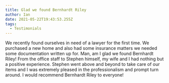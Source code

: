```yaml
---
title: Glad we found Bernhardt Riley
author: Ian
date: 2021-05-22T19:43:53.255Z
tags:
  - Testimonials
---
```

We recently found ourselves in need of a lawyer for the first time.  We purchased a new home and also had some insurance matters we needed some documentation written up for.  Man, am I glad we found Bernhardt Riley! From the office staff to Stephen himself, my wife and I had nothing but a positive experience. Stephen went above and beyond to take care of our items and I was extremely pleased in the professionalism and prompt turn around. I would recommend Bernhardt Riley to everyone!
